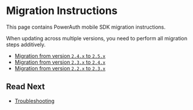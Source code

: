 # Migration Instructions

This page contains PowerAuth mobile SDK migration instructions.

<!-- begin box warning -->
When updating across multiple versions, you need to perform all migration steps additively.
<!-- end -->

- [Migration from version `2.4.x` to `2.5.x`](Version-2.5.md)
- [Migration from version `2.3.x` to `2.4.x`](Version-2.4.md)
- [Migration from version `2.2.x` to `2.3.x`](Version-2.3.md)

## Read Next

- [Troubleshooting](Troubleshooting.md)